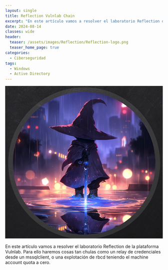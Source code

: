 ```yaml
---
layout: single
title: Reflection Vulnlab Chain
excerpt: "En este artículo vamos a resolver el laboratorio Reflection de la plataforma Vulnlab. Para ello haremos cosas tan chulas como un relay de credenciales desde un mssqlclient, o una explotación de rbcd teniendo el machine account quota a cero."
date: 2024-08-14
classes: wide
header:
  teaser: /assets/images/Reflection/Reflection-logo.png
  teaser_home_page: true
categories:
  - Ciberseguridad
tags:
  - Windows
  - Active Directory
---
```


![](/assets/images/Reflection/Reflection-logo.png)


En este artículo vamos a resolver el laboratorio Reflection de la plataforma Vulnlab. Para ello haremos cosas tan chulas como un relay de credenciales desde un mssqlclient, o una explotación de rbcd teniendo el machine account quota a cero.

